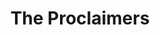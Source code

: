 ---
title: "The Proclaimers"
summary: "The Proclaimers are a Scottish rock duo formed in 1983 by twin brothers Craig and Charlie Reid who were born on 5 March 1962. They came to attention with their 1987 single \"Letter from America\", which reached No. 3 in the United Kingdom, and the 1988 single \"I'm Gonna Be \", which topped charts in Australia, Iceland and New Zealand. The Proclaimers have sold over 5 million albums worldwide.First active from 1983 as an acoustic duo, the Proclaimers moved toward band-oriented rock in later works. The Proclaimers' style draws from a diversity of influences, including country, folk, and punk rock. Their playing range has included roots rock, alternative rock and folk rock, and their music is typified by their Scottish accents. The Proclaimers often tour internationally, and have released 12 studio albums since 1987, the most recent being 2022's Dentures Out, as well as three compilation albums and a DVD.
The band are also known for their support of Scottish independence, and have voiced support for Welsh independence."
slug: "the-proclaimers"
image: "the-proclaimers.jpg"
apple_music_artist_url: "https://music.apple.com/gb/artist/the-proclaimers/396562"
wikipedia_url: "https://en.wikipedia.org/wiki/The_Proclaimers"
---